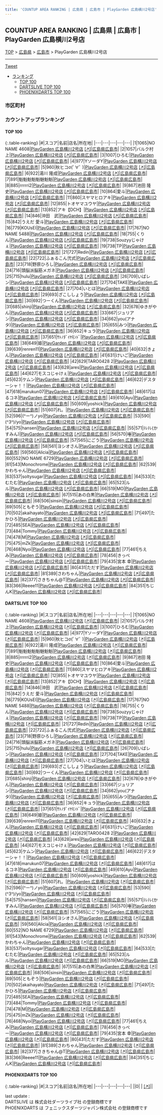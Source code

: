 ```yaml
---
title: 'COUNTUP AREA RANKING | 広島県 | 広島市 | PlayGarden 広島横川2号店'
---
```

## COUNTUP AREA RANKING | 広島県 | 広島市 | PlayGarden 広島横川2号店

[TOP](/darts/rank/) > [広島県](/darts/rank/広島県/) > [広島市](/darts/rank/広島県/広島市/) > PlayGarden 広島横川2号店

___

<a href="https://twitter.com/share?ref_src=twsrc%5Etfw" data-text="COUNTUP AREA RANKING | 広島県広島市PlayGarden 広島横川2号店" class="twitter-share-button" data-hashtags="DARTSLIVE,PHOENIXDARTS,darts,ダーツ" data-show-count="false">Tweet</a>

* [ランキング](#カウントアップランキング)
    * [TOP 100](#top-100)
    * [DARTSLIVE TOP 100](#dartslive-top-100)
    * [PHOENIXDARTS TOP 100](#phoenixdarts-top-100)

### 市区町村

<ul>

</ul>

### カウントアップランキング

#### TOP 100



{:.table-ranking}
|#|スコア|名前|店名|所在地|
|---|---|---|---|---|
|1|1065|<span class="rank-name-dl">NO NAME 4608</span>|<a href="/darts/rank/shops/e025292d7a5253d6f454cb89828a1cfe.html">PlayGarden 広島横川2号店</a> <a href="https://search.dartslive.com/jp/shop/e025292d7a5253d6f454cb89828a1cfe">[↗]</a>|<a href="/darts/rank/広島県/広島市">広島県広島市</a>|
|2|1057|<span class="rank-name-dl">バルク村上</span>|<a href="/darts/rank/shops/e025292d7a5253d6f454cb89828a1cfe.html">PlayGarden 広島横川2号店</a> <a href="https://search.dartslive.com/jp/shop/e025292d7a5253d6f454cb89828a1cfe">[↗]</a>|<a href="/darts/rank/広島県/広島市">広島県広島市</a>|
|3|1007|<span class="rank-name-dl">ひろむ</span>|<a href="/darts/rank/shops/e025292d7a5253d6f454cb89828a1cfe.html">PlayGarden 広島横川2号店</a> <a href="https://search.dartslive.com/jp/shop/e025292d7a5253d6f454cb89828a1cfe">[↗]</a>|<a href="/darts/rank/広島県/広島市">広島県広島市</a>|
|4|977|<span class="rank-name-dl">YソーダY</span>|<a href="/darts/rank/shops/e025292d7a5253d6f454cb89828a1cfe.html">PlayGarden 広島横川2号店</a> <a href="https://search.dartslive.com/jp/shop/e025292d7a5253d6f454cb89828a1cfe">[↗]</a>|<a href="/darts/rank/広島県/広島市">広島県広島市</a>|
|5|960|<span class="rank-name-dl">秋ヒコσ(ﾟ∀ﾟ )</span>|<a href="/darts/rank/shops/e025292d7a5253d6f454cb89828a1cfe.html">PlayGarden 広島横川2号店</a> <a href="https://search.dartslive.com/jp/shop/e025292d7a5253d6f454cb89828a1cfe">[↗]</a>|<a href="/darts/rank/広島県/広島市">広島県広島市</a>|
|6|922|<span class="rank-name-dl">湯川 隆成</span>|<a href="/darts/rank/shops/e025292d7a5253d6f454cb89828a1cfe.html">PlayGarden 広島横川2号店</a> <a href="https://search.dartslive.com/jp/shop/e025292d7a5253d6f454cb89828a1cfe">[↗]</a>|<a href="/darts/rank/広島県/広島市">広島県広島市</a>|
|7|891|<span class="rank-name-dl">魁魁魁魁魁魅魁魁</span>|<a href="/darts/rank/shops/e025292d7a5253d6f454cb89828a1cfe.html">PlayGarden 広島横川2号店</a> <a href="https://search.dartslive.com/jp/shop/e025292d7a5253d6f454cb89828a1cfe">[↗]</a>|<a href="/darts/rank/広島県/広島市">広島県広島市</a>|
|8|885|<span class="rank-name-dl">rrrrri2</span>|<a href="/darts/rank/shops/e025292d7a5253d6f454cb89828a1cfe.html">PlayGarden 広島横川2号店</a> <a href="https://search.dartslive.com/jp/shop/e025292d7a5253d6f454cb89828a1cfe">[↗]</a>|<a href="/darts/rank/広島県/広島市">広島県広島市</a>|
|9|867|<span class="rank-name-dl">池田 隆史</span>|<a href="/darts/rank/shops/e025292d7a5253d6f454cb89828a1cfe.html">PlayGarden 広島横川2号店</a> <a href="https://search.dartslive.com/jp/shop/e025292d7a5253d6f454cb89828a1cfe">[↗]</a>|<a href="/darts/rank/広島県/広島市">広島県広島市</a>|
|10|864|<span class="rank-name-dl">愛斗</span>|<a href="/darts/rank/shops/e025292d7a5253d6f454cb89828a1cfe.html">PlayGarden 広島横川2号店</a> <a href="https://search.dartslive.com/jp/shop/e025292d7a5253d6f454cb89828a1cfe">[↗]</a>|<a href="/darts/rank/広島県/広島市">広島県広島市</a>|
|11|860|<span class="rank-name-dl">スヤマヒロアキ</span>|<a href="/darts/rank/shops/e025292d7a5253d6f454cb89828a1cfe.html">PlayGarden 広島横川2号店</a> <a href="https://search.dartslive.com/jp/shop/e025292d7a5253d6f454cb89828a1cfe">[↗]</a>|<a href="/darts/rank/広島県/広島市">広島県広島市</a>|
|12|855|<span class="rank-name-dl">トオヤマユウヤ</span>|<a href="/darts/rank/shops/e025292d7a5253d6f454cb89828a1cfe.html">PlayGarden 広島横川2号店</a> <a href="https://search.dartslive.com/jp/shop/e025292d7a5253d6f454cb89828a1cfe">[↗]</a>|<a href="/darts/rank/広島県/広島市">広島県広島市</a>|
|13|852|<span class="rank-name-dl">アキ【DCH】</span>|<a href="/darts/rank/shops/e025292d7a5253d6f454cb89828a1cfe.html">PlayGarden 広島横川2号店</a> <a href="https://search.dartslive.com/jp/shop/e025292d7a5253d6f454cb89828a1cfe">[↗]</a>|<a href="/darts/rank/広島県/広島市">広島県広島市</a>|
|14|846|<span class="rank-name-dl">沖田　武</span>|<a href="/darts/rank/shops/e025292d7a5253d6f454cb89828a1cfe.html">PlayGarden 広島横川2号店</a> <a href="https://search.dartslive.com/jp/shop/e025292d7a5253d6f454cb89828a1cfe">[↗]</a>|<a href="/darts/rank/広島県/広島市">広島県広島市</a>|
|15|842|<span class="rank-name-dl">うえだ 愛斗</span>|<a href="/darts/rank/shops/e025292d7a5253d6f454cb89828a1cfe.html">PlayGarden 広島横川2号店</a> <a href="https://search.dartslive.com/jp/shop/e025292d7a5253d6f454cb89828a1cfe">[↗]</a>|<a href="/darts/rank/広島県/広島市">広島県広島市</a>|
|16|779|<span class="rank-name-dl">KOUsEI</span>|<a href="/darts/rank/shops/e025292d7a5253d6f454cb89828a1cfe.html">PlayGarden 広島横川2号店</a> <a href="https://search.dartslive.com/jp/shop/e025292d7a5253d6f454cb89828a1cfe">[↗]</a>|<a href="/darts/rank/広島県/広島市">広島県広島市</a>|
|17|767|<span class="rank-name-dl">NO NAME 5488</span>|<a href="/darts/rank/shops/e025292d7a5253d6f454cb89828a1cfe.html">PlayGarden 広島横川2号店</a> <a href="https://search.dartslive.com/jp/shop/e025292d7a5253d6f454cb89828a1cfe">[↗]</a>|<a href="/darts/rank/広島県/広島市">広島県広島市</a>|
|18|755|<span class="rank-name-dl">くりん</span>|<a href="/darts/rank/shops/e025292d7a5253d6f454cb89828a1cfe.html">PlayGarden 広島横川2号店</a> <a href="https://search.dartslive.com/jp/shop/e025292d7a5253d6f454cb89828a1cfe">[↗]</a>|<a href="/darts/rank/広島県/広島市">広島県広島市</a>|
|19|738|<span class="rank-name-dl">Souzyyじゃけぇ</span>|<a href="/darts/rank/shops/e025292d7a5253d6f454cb89828a1cfe.html">PlayGarden 広島横川2号店</a> <a href="https://search.dartslive.com/jp/shop/e025292d7a5253d6f454cb89828a1cfe">[↗]</a>|<a href="/darts/rank/広島県/広島市">広島県広島市</a>|
|19|738|<span class="rank-name-dl">TP</span>|<a href="/darts/rank/shops/e025292d7a5253d6f454cb89828a1cfe.html">PlayGarden 広島横川2号店</a> <a href="https://search.dartslive.com/jp/shop/e025292d7a5253d6f454cb89828a1cfe">[↗]</a>|<a href="/darts/rank/広島県/広島市">広島県広島市</a>|
|21|727|<span class="rank-name-dl">Redin</span>|<a href="/darts/rank/shops/e025292d7a5253d6f454cb89828a1cfe.html">PlayGarden 広島横川2号店</a> <a href="https://search.dartslive.com/jp/shop/e025292d7a5253d6f454cb89828a1cfe">[↗]</a>|<a href="/darts/rank/広島県/広島市">広島県広島市</a>|
|22|722|<span class="rank-name-dl">ふぁるこん弐式</span>|<a href="/darts/rank/shops/e025292d7a5253d6f454cb89828a1cfe.html">PlayGarden 広島横川2号店</a> <a href="https://search.dartslive.com/jp/shop/e025292d7a5253d6f454cb89828a1cfe">[↗]</a>|<a href="/darts/rank/広島県/広島市">広島県広島市</a>|
|23|718|<span class="rank-name-dl">野原ひろし</span>|<a href="/darts/rank/shops/e025292d7a5253d6f454cb89828a1cfe.html">PlayGarden 広島横川2号店</a> <a href="https://search.dartslive.com/jp/shop/e025292d7a5253d6f454cb89828a1cfe">[↗]</a>|<a href="/darts/rank/広島県/広島市">広島県広島市</a>|
|24|716|<span class="rank-name-dl">頭脳派脳筋メガネ</span>|<a href="/darts/rank/shops/e025292d7a5253d6f454cb89828a1cfe.html">PlayGarden 広島横川2号店</a> <a href="https://search.dartslive.com/jp/shop/e025292d7a5253d6f454cb89828a1cfe">[↗]</a>|<a href="/darts/rank/広島県/広島市">広島県広島市</a>|
|25|715|<span class="rank-name-dl">hulu</span>|<a href="/darts/rank/shops/e025292d7a5253d6f454cb89828a1cfe.html">PlayGarden 広島横川2号店</a> <a href="https://search.dartslive.com/jp/shop/e025292d7a5253d6f454cb89828a1cfe">[↗]</a>|<a href="/darts/rank/広島県/広島市">広島県広島市</a>|
|26|709|<span class="rank-name-dl">いばレン</span>|<a href="/darts/rank/shops/e025292d7a5253d6f454cb89828a1cfe.html">PlayGarden 広島横川2号店</a> <a href="https://search.dartslive.com/jp/shop/e025292d7a5253d6f454cb89828a1cfe">[↗]</a>|<a href="/darts/rank/広島県/広島市">広島県広島市</a>|
|27|704|<span class="rank-name-dl">TAKE</span>|<a href="/darts/rank/shops/e025292d7a5253d6f454cb89828a1cfe.html">PlayGarden 広島横川2号店</a> <a href="https://search.dartslive.com/jp/shop/e025292d7a5253d6f454cb89828a1cfe">[↗]</a>|<a href="/darts/rank/広島県/広島市">広島県広島市</a>|
|27|704|<span class="rank-name-dl">いとほ</span>|<a href="/darts/rank/shops/e025292d7a5253d6f454cb89828a1cfe.html">PlayGarden 広島横川2号店</a> <a href="https://search.dartslive.com/jp/shop/e025292d7a5253d6f454cb89828a1cfe">[↗]</a>|<a href="/darts/rank/広島県/広島市">広島県広島市</a>|
|29|693|<span class="rank-name-dl">ざこししょう</span>|<a href="/darts/rank/shops/e025292d7a5253d6f454cb89828a1cfe.html">PlayGarden 広島横川2号店</a> <a href="https://search.dartslive.com/jp/shop/e025292d7a5253d6f454cb89828a1cfe">[↗]</a>|<a href="/darts/rank/広島県/広島市">広島県広島市</a>|
|30|692|<span class="rank-name-dl">つーくん</span>|<a href="/darts/rank/shops/e025292d7a5253d6f454cb89828a1cfe.html">PlayGarden 広島横川2号店</a> <a href="https://search.dartslive.com/jp/shop/e025292d7a5253d6f454cb89828a1cfe">[↗]</a>|<a href="/darts/rank/広島県/広島市">広島県広島市</a>|
|31|685|<span class="rank-name-dl">shinji</span>|<a href="/darts/rank/shops/e025292d7a5253d6f454cb89828a1cfe.html">PlayGarden 広島横川2号店</a> <a href="https://search.dartslive.com/jp/shop/e025292d7a5253d6f454cb89828a1cfe">[↗]</a>|<a href="/darts/rank/広島県/広島市">広島県広島市</a>|
|32|678|<span class="rank-name-dl">ゆきがやん</span>|<a href="/darts/rank/shops/e025292d7a5253d6f454cb89828a1cfe.html">PlayGarden 広島横川2号店</a> <a href="https://search.dartslive.com/jp/shop/e025292d7a5253d6f454cb89828a1cfe">[↗]</a>|<a href="/darts/rank/広島県/広島市">広島県広島市</a>|
|33|667|<span class="rank-name-dl">ジュリアン</span>|<a href="/darts/rank/shops/e025292d7a5253d6f454cb89828a1cfe.html">PlayGarden 広島横川2号店</a> <a href="https://search.dartslive.com/jp/shop/e025292d7a5253d6f454cb89828a1cfe">[↗]</a>|<a href="/darts/rank/広島県/広島市">広島県広島市</a>|
|34|662|<span class="rank-name-dl">you(アナタ)</span>|<a href="/darts/rank/shops/e025292d7a5253d6f454cb89828a1cfe.html">PlayGarden 広島横川2号店</a> <a href="https://search.dartslive.com/jp/shop/e025292d7a5253d6f454cb89828a1cfe">[↗]</a>|<a href="/darts/rank/広島県/広島市">広島県広島市</a>|
|35|655|<span class="rank-name-dl">みつ</span>|<a href="/darts/rank/shops/e025292d7a5253d6f454cb89828a1cfe.html">PlayGarden 広島横川2号店</a> <a href="https://search.dartslive.com/jp/shop/e025292d7a5253d6f454cb89828a1cfe">[↗]</a>|<a href="/darts/rank/広島県/広島市">広島県広島市</a>|
|36|652|<span class="rank-name-dl">キュラ</span>|<a href="/darts/rank/shops/e025292d7a5253d6f454cb89828a1cfe.html">PlayGarden 広島横川2号店</a> <a href="https://search.dartslive.com/jp/shop/e025292d7a5253d6f454cb89828a1cfe">[↗]</a>|<a href="/darts/rank/広島県/広島市">広島県広島市</a>|
|37|651|<span class="rank-name-dl">ｻﾄﾉﾀﾞｲﾔﾓﾝﾄﾞ</span>|<a href="/darts/rank/shops/e025292d7a5253d6f454cb89828a1cfe.html">PlayGarden 広島横川2号店</a> <a href="https://search.dartslive.com/jp/shop/e025292d7a5253d6f454cb89828a1cfe">[↗]</a>|<a href="/darts/rank/広島県/広島市">広島県広島市</a>|
|38|649|<span class="rank-name-dl">姫</span>|<a href="/darts/rank/shops/e025292d7a5253d6f454cb89828a1cfe.html">PlayGarden 広島横川2号店</a> <a href="https://search.dartslive.com/jp/shop/e025292d7a5253d6f454cb89828a1cfe">[↗]</a>|<a href="/darts/rank/広島県/広島市">広島県広島市</a>|
|39|639|<span class="rank-name-dl">renren11</span>|<a href="/darts/rank/shops/e025292d7a5253d6f454cb89828a1cfe.html">PlayGarden 広島横川2号店</a> <a href="https://search.dartslive.com/jp/shop/e025292d7a5253d6f454cb89828a1cfe">[↗]</a>|<a href="/darts/rank/広島県/広島市">広島県広島市</a>|
|40|632|<span class="rank-name-dl">きょん</span>|<a href="/darts/rank/shops/e025292d7a5253d6f454cb89828a1cfe.html">PlayGarden 広島横川2号店</a> <a href="https://search.dartslive.com/jp/shop/e025292d7a5253d6f454cb89828a1cfe">[↗]</a>|<a href="/darts/rank/広島県/広島市">広島県広島市</a>|
|41|631|<span class="rank-name-dl">けいご</span>|<a href="/darts/rank/shops/e025292d7a5253d6f454cb89828a1cfe.html">PlayGarden 広島横川2号店</a> <a href="https://search.dartslive.com/jp/shop/e025292d7a5253d6f454cb89828a1cfe">[↗]</a>|<a href="/darts/rank/広島県/広島市">広島県広島市</a>|
|42|629|<span class="rank-name-dl">TARO0428 2</span>|<a href="/darts/rank/shops/e025292d7a5253d6f454cb89828a1cfe.html">PlayGarden 広島横川2号店</a> <a href="https://search.dartslive.com/jp/shop/e025292d7a5253d6f454cb89828a1cfe">[↗]</a>|<a href="/darts/rank/広島県/広島市">広島県広島市</a>|
|43|628|<span class="rank-name-dl">ares</span>|<a href="/darts/rank/shops/e025292d7a5253d6f454cb89828a1cfe.html">PlayGarden 広島横川2号店</a> <a href="https://search.dartslive.com/jp/shop/e025292d7a5253d6f454cb89828a1cfe">[↗]</a>|<a href="/darts/rank/広島県/広島市">広島県広島市</a>|
|44|627|<span class="rank-name-dl">モスコじゃけぇ</span>|<a href="/darts/rank/shops/e025292d7a5253d6f454cb89828a1cfe.html">PlayGarden 広島横川2号店</a> <a href="https://search.dartslive.com/jp/shop/e025292d7a5253d6f454cb89828a1cfe">[↗]</a>|<a href="/darts/rank/広島県/広島市">広島県広島市</a>|
|45|623|<span class="rank-name-dl">ケムン</span>|<a href="/darts/rank/shops/e025292d7a5253d6f454cb89828a1cfe.html">PlayGarden 広島横川2号店</a> <a href="https://search.dartslive.com/jp/shop/e025292d7a5253d6f454cb89828a1cfe">[↗]</a>|<a href="/darts/rank/広島県/広島市">広島県広島市</a>|
|46|622|<span class="rank-name-dl">デスターシャ！！</span>|<a href="/darts/rank/shops/e025292d7a5253d6f454cb89828a1cfe.html">PlayGarden 広島横川2号店</a> <a href="https://search.dartslive.com/jp/shop/e025292d7a5253d6f454cb89828a1cfe">[↗]</a>|<a href="/darts/rank/広島県/広島市">広島県広島市</a>|
|47|618|<span class="rank-name-dl">marukun07</span>|<a href="/darts/rank/shops/e025292d7a5253d6f454cb89828a1cfe.html">PlayGarden 広島横川2号店</a> <a href="https://search.dartslive.com/jp/shop/e025292d7a5253d6f454cb89828a1cfe">[↗]</a>|<a href="/darts/rank/広島県/広島市">広島県広島市</a>|
|48|617|<span class="rank-name-dl">はるコネ</span>|<a href="/darts/rank/shops/e025292d7a5253d6f454cb89828a1cfe.html">PlayGarden 広島横川2号店</a> <a href="https://search.dartslive.com/jp/shop/e025292d7a5253d6f454cb89828a1cfe">[↗]</a>|<a href="/darts/rank/広島県/広島市">広島県広島市</a>|
|49|610|<span class="rank-name-dl">Ayu</span>|<a href="/darts/rank/shops/e025292d7a5253d6f454cb89828a1cfe.html">PlayGarden 広島横川2号店</a> <a href="https://search.dartslive.com/jp/shop/e025292d7a5253d6f454cb89828a1cfe">[↗]</a>|<a href="/darts/rank/広島県/広島市">広島県広島市</a>|
|50|609|<span class="rank-name-dl">yoshick</span>|<a href="/darts/rank/shops/e025292d7a5253d6f454cb89828a1cfe.html">PlayGarden 広島横川2号店</a> <a href="https://search.dartslive.com/jp/shop/e025292d7a5253d6f454cb89828a1cfe">[↗]</a>|<a href="/darts/rank/広島県/広島市">広島県広島市</a>|
|51|607|<span class="rank-name-dl">れ。</span>|<a href="/darts/rank/shops/e025292d7a5253d6f454cb89828a1cfe.html">PlayGarden 広島横川2号店</a> <a href="https://search.dartslive.com/jp/shop/e025292d7a5253d6f454cb89828a1cfe">[↗]</a>|<a href="/darts/rank/広島県/広島市">広島県広島市</a>|
|52|596|<span class="rank-name-dl">(^ー^)ノyo</span>|<a href="/darts/rank/shops/e025292d7a5253d6f454cb89828a1cfe.html">PlayGarden 広島横川2号店</a> <a href="https://search.dartslive.com/jp/shop/e025292d7a5253d6f454cb89828a1cfe">[↗]</a>|<a href="/darts/rank/広島県/広島市">広島県広島市</a>|
|53|590|<span class="rank-name-dl">(^3^)/yo</span>|<a href="/darts/rank/shops/e025292d7a5253d6f454cb89828a1cfe.html">PlayGarden 広島横川2号店</a> <a href="https://search.dartslive.com/jp/shop/e025292d7a5253d6f454cb89828a1cfe">[↗]</a>|<a href="/darts/rank/広島県/広島市">広島県広島市</a>|
|54|575|<span class="rank-name-dl">hansen</span>|<a href="/darts/rank/shops/e025292d7a5253d6f454cb89828a1cfe.html">PlayGarden 広島横川2号店</a> <a href="https://search.dartslive.com/jp/shop/e025292d7a5253d6f454cb89828a1cfe">[↗]</a>|<a href="/darts/rank/広島県/広島市">広島県広島市</a>|
|55|571|<span class="rank-name-dl">ﾃﾚﾃﾚ(かすみん)</span>|<a href="/darts/rank/shops/e025292d7a5253d6f454cb89828a1cfe.html">PlayGarden 広島横川2号店</a> <a href="https://search.dartslive.com/jp/shop/e025292d7a5253d6f454cb89828a1cfe">[↗]</a>|<a href="/darts/rank/広島県/広島市">広島県広島市</a>|
|56|570|<span class="rank-name-dl">唾</span>|<a href="/darts/rank/shops/e025292d7a5253d6f454cb89828a1cfe.html">PlayGarden 広島横川2号店</a> <a href="https://search.dartslive.com/jp/shop/e025292d7a5253d6f454cb89828a1cfe">[↗]</a>|<a href="/darts/rank/広島県/広島市">広島県広島市</a>|
|57|565|<span class="rank-name-dl">にごう</span>|<a href="/darts/rank/shops/e025292d7a5253d6f454cb89828a1cfe.html">PlayGarden 広島横川2号店</a> <a href="https://search.dartslive.com/jp/shop/e025292d7a5253d6f454cb89828a1cfe">[↗]</a>|<a href="/darts/rank/広島県/広島市">広島県広島市</a>|
|58|561|<span class="rank-name-dl">ヨシオさん</span>|<a href="/darts/rank/shops/e025292d7a5253d6f454cb89828a1cfe.html">PlayGarden 広島横川2号店</a> <a href="https://search.dartslive.com/jp/shop/e025292d7a5253d6f454cb89828a1cfe">[↗]</a>|<a href="/darts/rank/広島県/広島市">広島県広島市</a>|
|59|560|<span class="rank-name-dl">Alicia</span>|<a href="/darts/rank/shops/e025292d7a5253d6f454cb89828a1cfe.html">PlayGarden 広島横川2号店</a> <a href="https://search.dartslive.com/jp/shop/e025292d7a5253d6f454cb89828a1cfe">[↗]</a>|<a href="/darts/rank/広島県/広島市">広島県広島市</a>|
|60|552|<span class="rank-name-dl">NO NAME 6729</span>|<a href="/darts/rank/shops/e025292d7a5253d6f454cb89828a1cfe.html">PlayGarden 広島横川2号店</a> <a href="https://search.dartslive.com/jp/shop/e025292d7a5253d6f454cb89828a1cfe">[↗]</a>|<a href="/darts/rank/広島県/広島市">広島県広島市</a>|
|61|543|<span class="rank-name-dl">Monochrome</span>|<a href="/darts/rank/shops/e025292d7a5253d6f454cb89828a1cfe.html">PlayGarden 広島横川2号店</a> <a href="https://search.dartslive.com/jp/shop/e025292d7a5253d6f454cb89828a1cfe">[↗]</a>|<a href="/darts/rank/広島県/広島市">広島県広島市</a>|
|62|539|<span class="rank-name-dl">かわちゃん</span>|<a href="/darts/rank/shops/e025292d7a5253d6f454cb89828a1cfe.html">PlayGarden 広島横川2号店</a> <a href="https://search.dartslive.com/jp/shop/e025292d7a5253d6f454cb89828a1cfe">[↗]</a>|<a href="/darts/rank/広島県/広島市">広島県広島市</a>|
|63|537|<span class="rank-name-dl">soltysugar</span>|<a href="/darts/rank/shops/e025292d7a5253d6f454cb89828a1cfe.html">PlayGarden 広島横川2号店</a> <a href="https://search.dartslive.com/jp/shop/e025292d7a5253d6f454cb89828a1cfe">[↗]</a>|<a href="/darts/rank/広島県/広島市">広島県広島市</a>|
|64|533|<span class="rank-name-dl">たむたむ</span>|<a href="/darts/rank/shops/e025292d7a5253d6f454cb89828a1cfe.html">PlayGarden 広島横川2号店</a> <a href="https://search.dartslive.com/jp/shop/e025292d7a5253d6f454cb89828a1cfe">[↗]</a>|<a href="/darts/rank/広島県/広島市">広島県広島市</a>|
|65|523|<span class="rank-name-dl">ルル</span>|<a href="/darts/rank/shops/e025292d7a5253d6f454cb89828a1cfe.html">PlayGarden 広島横川2号店</a> <a href="https://search.dartslive.com/jp/shop/e025292d7a5253d6f454cb89828a1cfe">[↗]</a>|<a href="/darts/rank/広島県/広島市">広島県広島市</a>|
|66|519|<span class="rank-name-dl">MO</span>|<a href="/darts/rank/shops/e025292d7a5253d6f454cb89828a1cfe.html">PlayGarden 広島横川2号店</a> <a href="https://search.dartslive.com/jp/shop/e025292d7a5253d6f454cb89828a1cfe">[↗]</a>|<a href="/darts/rank/広島県/広島市">広島県広島市</a>|
|67|515|<span class="rank-name-dl">あの白黒</span>|<a href="/darts/rank/shops/e025292d7a5253d6f454cb89828a1cfe.html">PlayGarden 広島横川2号店</a> <a href="https://search.dartslive.com/jp/shop/e025292d7a5253d6f454cb89828a1cfe">[↗]</a>|<a href="/darts/rank/広島県/広島市">広島県広島市</a>|
|68|506|<span class="rank-name-dl">sinsin</span>|<a href="/darts/rank/shops/e025292d7a5253d6f454cb89828a1cfe.html">PlayGarden 広島横川2号店</a> <a href="https://search.dartslive.com/jp/shop/e025292d7a5253d6f454cb89828a1cfe">[↗]</a>|<a href="/darts/rank/広島県/広島市">広島県広島市</a>|
|69|505|<span class="rank-name-dl">ともぞう</span>|<a href="/darts/rank/shops/e025292d7a5253d6f454cb89828a1cfe.html">PlayGarden 広島横川2号店</a> <a href="https://search.dartslive.com/jp/shop/e025292d7a5253d6f454cb89828a1cfe">[↗]</a>|<a href="/darts/rank/広島県/広島市">広島県広島市</a>|
|70|502|<span class="rank-name-dl">akaihayato</span>|<a href="/darts/rank/shops/e025292d7a5253d6f454cb89828a1cfe.html">PlayGarden 広島横川2号店</a> <a href="https://search.dartslive.com/jp/shop/e025292d7a5253d6f454cb89828a1cfe">[↗]</a>|<a href="/darts/rank/広島県/広島市">広島県広島市</a>|
|71|497|<span class="rank-name-dl">たかひろ</span>|<a href="/darts/rank/shops/e025292d7a5253d6f454cb89828a1cfe.html">PlayGarden 広島横川2号店</a> <a href="https://search.dartslive.com/jp/shop/e025292d7a5253d6f454cb89828a1cfe">[↗]</a>|<a href="/darts/rank/広島県/広島市">広島県広島市</a>|
|72|485|<span class="rank-name-dl">SEA</span>|<a href="/darts/rank/shops/e025292d7a5253d6f454cb89828a1cfe.html">PlayGarden 広島横川2号店</a> <a href="https://search.dartslive.com/jp/shop/e025292d7a5253d6f454cb89828a1cfe">[↗]</a>|<a href="/darts/rank/広島県/広島市">広島県広島市</a>|
|73|484|<span class="rank-name-dl">Tommy</span>|<a href="/darts/rank/shops/e025292d7a5253d6f454cb89828a1cfe.html">PlayGarden 広島横川2号店</a> <a href="https://search.dartslive.com/jp/shop/e025292d7a5253d6f454cb89828a1cfe">[↗]</a>|<a href="/darts/rank/広島県/広島市">広島県広島市</a>|
|74|478|<span class="rank-name-dl">M</span>|<a href="/darts/rank/shops/e025292d7a5253d6f454cb89828a1cfe.html">PlayGarden 広島横川2号店</a> <a href="https://search.dartslive.com/jp/shop/e025292d7a5253d6f454cb89828a1cfe">[↗]</a>|<a href="/darts/rank/広島県/広島市">広島県広島市</a>|
|75|475|<span class="rank-name-dl">mZk</span>|<a href="/darts/rank/shops/e025292d7a5253d6f454cb89828a1cfe.html">PlayGarden 広島横川2号店</a> <a href="https://search.dartslive.com/jp/shop/e025292d7a5253d6f454cb89828a1cfe">[↗]</a>|<a href="/darts/rank/広島県/広島市">広島県広島市</a>|
|76|468|<span class="rank-name-dl">Nyoi</span>|<a href="/darts/rank/shops/e025292d7a5253d6f454cb89828a1cfe.html">PlayGarden 広島横川2号店</a> <a href="https://search.dartslive.com/jp/shop/e025292d7a5253d6f454cb89828a1cfe">[↗]</a>|<a href="/darts/rank/広島県/広島市">広島県広島市</a>|
|77|461|<span class="rank-name-dl">ちえみ</span>|<a href="/darts/rank/shops/e025292d7a5253d6f454cb89828a1cfe.html">PlayGarden 広島横川2号店</a> <a href="https://search.dartslive.com/jp/shop/e025292d7a5253d6f454cb89828a1cfe">[↗]</a>|<a href="/darts/rank/広島県/広島市">広島県広島市</a>|
|78|456|<span class="rank-name-dl">きっぺー</span>|<a href="/darts/rank/shops/e025292d7a5253d6f454cb89828a1cfe.html">PlayGarden 広島横川2号店</a> <a href="https://search.dartslive.com/jp/shop/e025292d7a5253d6f454cb89828a1cfe">[↗]</a>|<a href="/darts/rank/広島県/広島市">広島県広島市</a>|
|79|435|<span class="rank-name-dl">宮本 幸</span>|<a href="/darts/rank/shops/e025292d7a5253d6f454cb89828a1cfe.html">PlayGarden 広島横川2号店</a> <a href="https://search.dartslive.com/jp/shop/e025292d7a5253d6f454cb89828a1cfe">[↗]</a>|<a href="/darts/rank/広島県/広島市">広島県広島市</a>|
|80|431|<span class="rank-name-dl">ただす</span>|<a href="/darts/rank/shops/e025292d7a5253d6f454cb89828a1cfe.html">PlayGarden 広島横川2号店</a> <a href="https://search.dartslive.com/jp/shop/e025292d7a5253d6f454cb89828a1cfe">[↗]</a>|<a href="/darts/rank/広島県/広島市">広島県広島市</a>|
|81|389|<span class="rank-name-dl">さわちゃん</span>|<a href="/darts/rank/shops/e025292d7a5253d6f454cb89828a1cfe.html">PlayGarden 広島横川2号店</a> <a href="https://search.dartslive.com/jp/shop/e025292d7a5253d6f454cb89828a1cfe">[↗]</a>|<a href="/darts/rank/広島県/広島市">広島県広島市</a>|
|82|377|<span class="rank-name-dl">さきちゃん@T</span>|<a href="/darts/rank/shops/e025292d7a5253d6f454cb89828a1cfe.html">PlayGarden 広島横川2号店</a> <a href="https://search.dartslive.com/jp/shop/e025292d7a5253d6f454cb89828a1cfe">[↗]</a>|<a href="/darts/rank/広島県/広島市">広島県広島市</a>|
|83|366|<span class="rank-name-dl">Reeee11</span>|<a href="/darts/rank/shops/e025292d7a5253d6f454cb89828a1cfe.html">PlayGarden 広島横川2号店</a> <a href="https://search.dartslive.com/jp/shop/e025292d7a5253d6f454cb89828a1cfe">[↗]</a>|<a href="/darts/rank/広島県/広島市">広島県広島市</a>|
|84|351|<span class="rank-name-dl">ちじんK</span>|<a href="/darts/rank/shops/e025292d7a5253d6f454cb89828a1cfe.html">PlayGarden 広島横川2号店</a> <a href="https://search.dartslive.com/jp/shop/e025292d7a5253d6f454cb89828a1cfe">[↗]</a>|<a href="/darts/rank/広島県/広島市">広島県広島市</a>|


#### DARTSLIVE TOP 100



{:.table-ranking}
|#|スコア|名前|店名|所在地|
|---|---|---|---|---|
|1|1065|<span class="rank-name-dl">NO NAME 4608</span>|<a href="/darts/rank/shops/e025292d7a5253d6f454cb89828a1cfe.html">PlayGarden 広島横川2号店</a> <a href="https://search.dartslive.com/jp/shop/e025292d7a5253d6f454cb89828a1cfe">[↗]</a>|<a href="/darts/rank/広島県/広島市">広島県広島市</a>|
|2|1057|<span class="rank-name-dl">バルク村上</span>|<a href="/darts/rank/shops/e025292d7a5253d6f454cb89828a1cfe.html">PlayGarden 広島横川2号店</a> <a href="https://search.dartslive.com/jp/shop/e025292d7a5253d6f454cb89828a1cfe">[↗]</a>|<a href="/darts/rank/広島県/広島市">広島県広島市</a>|
|3|1007|<span class="rank-name-dl">ひろむ</span>|<a href="/darts/rank/shops/e025292d7a5253d6f454cb89828a1cfe.html">PlayGarden 広島横川2号店</a> <a href="https://search.dartslive.com/jp/shop/e025292d7a5253d6f454cb89828a1cfe">[↗]</a>|<a href="/darts/rank/広島県/広島市">広島県広島市</a>|
|4|977|<span class="rank-name-dl">YソーダY</span>|<a href="/darts/rank/shops/e025292d7a5253d6f454cb89828a1cfe.html">PlayGarden 広島横川2号店</a> <a href="https://search.dartslive.com/jp/shop/e025292d7a5253d6f454cb89828a1cfe">[↗]</a>|<a href="/darts/rank/広島県/広島市">広島県広島市</a>|
|5|960|<span class="rank-name-dl">秋ヒコσ(ﾟ∀ﾟ )</span>|<a href="/darts/rank/shops/e025292d7a5253d6f454cb89828a1cfe.html">PlayGarden 広島横川2号店</a> <a href="https://search.dartslive.com/jp/shop/e025292d7a5253d6f454cb89828a1cfe">[↗]</a>|<a href="/darts/rank/広島県/広島市">広島県広島市</a>|
|6|922|<span class="rank-name-dl">湯川 隆成</span>|<a href="/darts/rank/shops/e025292d7a5253d6f454cb89828a1cfe.html">PlayGarden 広島横川2号店</a> <a href="https://search.dartslive.com/jp/shop/e025292d7a5253d6f454cb89828a1cfe">[↗]</a>|<a href="/darts/rank/広島県/広島市">広島県広島市</a>|
|7|891|<span class="rank-name-dl">魁魁魁魁魁魅魁魁</span>|<a href="/darts/rank/shops/e025292d7a5253d6f454cb89828a1cfe.html">PlayGarden 広島横川2号店</a> <a href="https://search.dartslive.com/jp/shop/e025292d7a5253d6f454cb89828a1cfe">[↗]</a>|<a href="/darts/rank/広島県/広島市">広島県広島市</a>|
|8|885|<span class="rank-name-dl">rrrrri2</span>|<a href="/darts/rank/shops/e025292d7a5253d6f454cb89828a1cfe.html">PlayGarden 広島横川2号店</a> <a href="https://search.dartslive.com/jp/shop/e025292d7a5253d6f454cb89828a1cfe">[↗]</a>|<a href="/darts/rank/広島県/広島市">広島県広島市</a>|
|9|867|<span class="rank-name-dl">池田 隆史</span>|<a href="/darts/rank/shops/e025292d7a5253d6f454cb89828a1cfe.html">PlayGarden 広島横川2号店</a> <a href="https://search.dartslive.com/jp/shop/e025292d7a5253d6f454cb89828a1cfe">[↗]</a>|<a href="/darts/rank/広島県/広島市">広島県広島市</a>|
|10|864|<span class="rank-name-dl">愛斗</span>|<a href="/darts/rank/shops/e025292d7a5253d6f454cb89828a1cfe.html">PlayGarden 広島横川2号店</a> <a href="https://search.dartslive.com/jp/shop/e025292d7a5253d6f454cb89828a1cfe">[↗]</a>|<a href="/darts/rank/広島県/広島市">広島県広島市</a>|
|11|860|<span class="rank-name-dl">スヤマヒロアキ</span>|<a href="/darts/rank/shops/e025292d7a5253d6f454cb89828a1cfe.html">PlayGarden 広島横川2号店</a> <a href="https://search.dartslive.com/jp/shop/e025292d7a5253d6f454cb89828a1cfe">[↗]</a>|<a href="/darts/rank/広島県/広島市">広島県広島市</a>|
|12|855|<span class="rank-name-dl">トオヤマユウヤ</span>|<a href="/darts/rank/shops/e025292d7a5253d6f454cb89828a1cfe.html">PlayGarden 広島横川2号店</a> <a href="https://search.dartslive.com/jp/shop/e025292d7a5253d6f454cb89828a1cfe">[↗]</a>|<a href="/darts/rank/広島県/広島市">広島県広島市</a>|
|13|852|<span class="rank-name-dl">アキ【DCH】</span>|<a href="/darts/rank/shops/e025292d7a5253d6f454cb89828a1cfe.html">PlayGarden 広島横川2号店</a> <a href="https://search.dartslive.com/jp/shop/e025292d7a5253d6f454cb89828a1cfe">[↗]</a>|<a href="/darts/rank/広島県/広島市">広島県広島市</a>|
|14|846|<span class="rank-name-dl">沖田　武</span>|<a href="/darts/rank/shops/e025292d7a5253d6f454cb89828a1cfe.html">PlayGarden 広島横川2号店</a> <a href="https://search.dartslive.com/jp/shop/e025292d7a5253d6f454cb89828a1cfe">[↗]</a>|<a href="/darts/rank/広島県/広島市">広島県広島市</a>|
|15|842|<span class="rank-name-dl">うえだ 愛斗</span>|<a href="/darts/rank/shops/e025292d7a5253d6f454cb89828a1cfe.html">PlayGarden 広島横川2号店</a> <a href="https://search.dartslive.com/jp/shop/e025292d7a5253d6f454cb89828a1cfe">[↗]</a>|<a href="/darts/rank/広島県/広島市">広島県広島市</a>|
|16|779|<span class="rank-name-dl">KOUsEI</span>|<a href="/darts/rank/shops/e025292d7a5253d6f454cb89828a1cfe.html">PlayGarden 広島横川2号店</a> <a href="https://search.dartslive.com/jp/shop/e025292d7a5253d6f454cb89828a1cfe">[↗]</a>|<a href="/darts/rank/広島県/広島市">広島県広島市</a>|
|17|767|<span class="rank-name-dl">NO NAME 5488</span>|<a href="/darts/rank/shops/e025292d7a5253d6f454cb89828a1cfe.html">PlayGarden 広島横川2号店</a> <a href="https://search.dartslive.com/jp/shop/e025292d7a5253d6f454cb89828a1cfe">[↗]</a>|<a href="/darts/rank/広島県/広島市">広島県広島市</a>|
|18|755|<span class="rank-name-dl">くりん</span>|<a href="/darts/rank/shops/e025292d7a5253d6f454cb89828a1cfe.html">PlayGarden 広島横川2号店</a> <a href="https://search.dartslive.com/jp/shop/e025292d7a5253d6f454cb89828a1cfe">[↗]</a>|<a href="/darts/rank/広島県/広島市">広島県広島市</a>|
|19|738|<span class="rank-name-dl">Souzyyじゃけぇ</span>|<a href="/darts/rank/shops/e025292d7a5253d6f454cb89828a1cfe.html">PlayGarden 広島横川2号店</a> <a href="https://search.dartslive.com/jp/shop/e025292d7a5253d6f454cb89828a1cfe">[↗]</a>|<a href="/darts/rank/広島県/広島市">広島県広島市</a>|
|19|738|<span class="rank-name-dl">TP</span>|<a href="/darts/rank/shops/e025292d7a5253d6f454cb89828a1cfe.html">PlayGarden 広島横川2号店</a> <a href="https://search.dartslive.com/jp/shop/e025292d7a5253d6f454cb89828a1cfe">[↗]</a>|<a href="/darts/rank/広島県/広島市">広島県広島市</a>|
|21|727|<span class="rank-name-dl">Redin</span>|<a href="/darts/rank/shops/e025292d7a5253d6f454cb89828a1cfe.html">PlayGarden 広島横川2号店</a> <a href="https://search.dartslive.com/jp/shop/e025292d7a5253d6f454cb89828a1cfe">[↗]</a>|<a href="/darts/rank/広島県/広島市">広島県広島市</a>|
|22|722|<span class="rank-name-dl">ふぁるこん弐式</span>|<a href="/darts/rank/shops/e025292d7a5253d6f454cb89828a1cfe.html">PlayGarden 広島横川2号店</a> <a href="https://search.dartslive.com/jp/shop/e025292d7a5253d6f454cb89828a1cfe">[↗]</a>|<a href="/darts/rank/広島県/広島市">広島県広島市</a>|
|23|718|<span class="rank-name-dl">野原ひろし</span>|<a href="/darts/rank/shops/e025292d7a5253d6f454cb89828a1cfe.html">PlayGarden 広島横川2号店</a> <a href="https://search.dartslive.com/jp/shop/e025292d7a5253d6f454cb89828a1cfe">[↗]</a>|<a href="/darts/rank/広島県/広島市">広島県広島市</a>|
|24|716|<span class="rank-name-dl">頭脳派脳筋メガネ</span>|<a href="/darts/rank/shops/e025292d7a5253d6f454cb89828a1cfe.html">PlayGarden 広島横川2号店</a> <a href="https://search.dartslive.com/jp/shop/e025292d7a5253d6f454cb89828a1cfe">[↗]</a>|<a href="/darts/rank/広島県/広島市">広島県広島市</a>|
|25|715|<span class="rank-name-dl">hulu</span>|<a href="/darts/rank/shops/e025292d7a5253d6f454cb89828a1cfe.html">PlayGarden 広島横川2号店</a> <a href="https://search.dartslive.com/jp/shop/e025292d7a5253d6f454cb89828a1cfe">[↗]</a>|<a href="/darts/rank/広島県/広島市">広島県広島市</a>|
|26|709|<span class="rank-name-dl">いばレン</span>|<a href="/darts/rank/shops/e025292d7a5253d6f454cb89828a1cfe.html">PlayGarden 広島横川2号店</a> <a href="https://search.dartslive.com/jp/shop/e025292d7a5253d6f454cb89828a1cfe">[↗]</a>|<a href="/darts/rank/広島県/広島市">広島県広島市</a>|
|27|704|<span class="rank-name-dl">TAKE</span>|<a href="/darts/rank/shops/e025292d7a5253d6f454cb89828a1cfe.html">PlayGarden 広島横川2号店</a> <a href="https://search.dartslive.com/jp/shop/e025292d7a5253d6f454cb89828a1cfe">[↗]</a>|<a href="/darts/rank/広島県/広島市">広島県広島市</a>|
|27|704|<span class="rank-name-dl">いとほ</span>|<a href="/darts/rank/shops/e025292d7a5253d6f454cb89828a1cfe.html">PlayGarden 広島横川2号店</a> <a href="https://search.dartslive.com/jp/shop/e025292d7a5253d6f454cb89828a1cfe">[↗]</a>|<a href="/darts/rank/広島県/広島市">広島県広島市</a>|
|29|693|<span class="rank-name-dl">ざこししょう</span>|<a href="/darts/rank/shops/e025292d7a5253d6f454cb89828a1cfe.html">PlayGarden 広島横川2号店</a> <a href="https://search.dartslive.com/jp/shop/e025292d7a5253d6f454cb89828a1cfe">[↗]</a>|<a href="/darts/rank/広島県/広島市">広島県広島市</a>|
|30|692|<span class="rank-name-dl">つーくん</span>|<a href="/darts/rank/shops/e025292d7a5253d6f454cb89828a1cfe.html">PlayGarden 広島横川2号店</a> <a href="https://search.dartslive.com/jp/shop/e025292d7a5253d6f454cb89828a1cfe">[↗]</a>|<a href="/darts/rank/広島県/広島市">広島県広島市</a>|
|31|685|<span class="rank-name-dl">shinji</span>|<a href="/darts/rank/shops/e025292d7a5253d6f454cb89828a1cfe.html">PlayGarden 広島横川2号店</a> <a href="https://search.dartslive.com/jp/shop/e025292d7a5253d6f454cb89828a1cfe">[↗]</a>|<a href="/darts/rank/広島県/広島市">広島県広島市</a>|
|32|678|<span class="rank-name-dl">ゆきがやん</span>|<a href="/darts/rank/shops/e025292d7a5253d6f454cb89828a1cfe.html">PlayGarden 広島横川2号店</a> <a href="https://search.dartslive.com/jp/shop/e025292d7a5253d6f454cb89828a1cfe">[↗]</a>|<a href="/darts/rank/広島県/広島市">広島県広島市</a>|
|33|667|<span class="rank-name-dl">ジュリアン</span>|<a href="/darts/rank/shops/e025292d7a5253d6f454cb89828a1cfe.html">PlayGarden 広島横川2号店</a> <a href="https://search.dartslive.com/jp/shop/e025292d7a5253d6f454cb89828a1cfe">[↗]</a>|<a href="/darts/rank/広島県/広島市">広島県広島市</a>|
|34|662|<span class="rank-name-dl">you(アナタ)</span>|<a href="/darts/rank/shops/e025292d7a5253d6f454cb89828a1cfe.html">PlayGarden 広島横川2号店</a> <a href="https://search.dartslive.com/jp/shop/e025292d7a5253d6f454cb89828a1cfe">[↗]</a>|<a href="/darts/rank/広島県/広島市">広島県広島市</a>|
|35|655|<span class="rank-name-dl">みつ</span>|<a href="/darts/rank/shops/e025292d7a5253d6f454cb89828a1cfe.html">PlayGarden 広島横川2号店</a> <a href="https://search.dartslive.com/jp/shop/e025292d7a5253d6f454cb89828a1cfe">[↗]</a>|<a href="/darts/rank/広島県/広島市">広島県広島市</a>|
|36|652|<span class="rank-name-dl">キュラ</span>|<a href="/darts/rank/shops/e025292d7a5253d6f454cb89828a1cfe.html">PlayGarden 広島横川2号店</a> <a href="https://search.dartslive.com/jp/shop/e025292d7a5253d6f454cb89828a1cfe">[↗]</a>|<a href="/darts/rank/広島県/広島市">広島県広島市</a>|
|37|651|<span class="rank-name-dl">ｻﾄﾉﾀﾞｲﾔﾓﾝﾄﾞ</span>|<a href="/darts/rank/shops/e025292d7a5253d6f454cb89828a1cfe.html">PlayGarden 広島横川2号店</a> <a href="https://search.dartslive.com/jp/shop/e025292d7a5253d6f454cb89828a1cfe">[↗]</a>|<a href="/darts/rank/広島県/広島市">広島県広島市</a>|
|38|649|<span class="rank-name-dl">姫</span>|<a href="/darts/rank/shops/e025292d7a5253d6f454cb89828a1cfe.html">PlayGarden 広島横川2号店</a> <a href="https://search.dartslive.com/jp/shop/e025292d7a5253d6f454cb89828a1cfe">[↗]</a>|<a href="/darts/rank/広島県/広島市">広島県広島市</a>|
|39|639|<span class="rank-name-dl">renren11</span>|<a href="/darts/rank/shops/e025292d7a5253d6f454cb89828a1cfe.html">PlayGarden 広島横川2号店</a> <a href="https://search.dartslive.com/jp/shop/e025292d7a5253d6f454cb89828a1cfe">[↗]</a>|<a href="/darts/rank/広島県/広島市">広島県広島市</a>|
|40|632|<span class="rank-name-dl">きょん</span>|<a href="/darts/rank/shops/e025292d7a5253d6f454cb89828a1cfe.html">PlayGarden 広島横川2号店</a> <a href="https://search.dartslive.com/jp/shop/e025292d7a5253d6f454cb89828a1cfe">[↗]</a>|<a href="/darts/rank/広島県/広島市">広島県広島市</a>|
|41|631|<span class="rank-name-dl">けいご</span>|<a href="/darts/rank/shops/e025292d7a5253d6f454cb89828a1cfe.html">PlayGarden 広島横川2号店</a> <a href="https://search.dartslive.com/jp/shop/e025292d7a5253d6f454cb89828a1cfe">[↗]</a>|<a href="/darts/rank/広島県/広島市">広島県広島市</a>|
|42|629|<span class="rank-name-dl">TARO0428 2</span>|<a href="/darts/rank/shops/e025292d7a5253d6f454cb89828a1cfe.html">PlayGarden 広島横川2号店</a> <a href="https://search.dartslive.com/jp/shop/e025292d7a5253d6f454cb89828a1cfe">[↗]</a>|<a href="/darts/rank/広島県/広島市">広島県広島市</a>|
|43|628|<span class="rank-name-dl">ares</span>|<a href="/darts/rank/shops/e025292d7a5253d6f454cb89828a1cfe.html">PlayGarden 広島横川2号店</a> <a href="https://search.dartslive.com/jp/shop/e025292d7a5253d6f454cb89828a1cfe">[↗]</a>|<a href="/darts/rank/広島県/広島市">広島県広島市</a>|
|44|627|<span class="rank-name-dl">モスコじゃけぇ</span>|<a href="/darts/rank/shops/e025292d7a5253d6f454cb89828a1cfe.html">PlayGarden 広島横川2号店</a> <a href="https://search.dartslive.com/jp/shop/e025292d7a5253d6f454cb89828a1cfe">[↗]</a>|<a href="/darts/rank/広島県/広島市">広島県広島市</a>|
|45|623|<span class="rank-name-dl">ケムン</span>|<a href="/darts/rank/shops/e025292d7a5253d6f454cb89828a1cfe.html">PlayGarden 広島横川2号店</a> <a href="https://search.dartslive.com/jp/shop/e025292d7a5253d6f454cb89828a1cfe">[↗]</a>|<a href="/darts/rank/広島県/広島市">広島県広島市</a>|
|46|622|<span class="rank-name-dl">デスターシャ！！</span>|<a href="/darts/rank/shops/e025292d7a5253d6f454cb89828a1cfe.html">PlayGarden 広島横川2号店</a> <a href="https://search.dartslive.com/jp/shop/e025292d7a5253d6f454cb89828a1cfe">[↗]</a>|<a href="/darts/rank/広島県/広島市">広島県広島市</a>|
|47|618|<span class="rank-name-dl">marukun07</span>|<a href="/darts/rank/shops/e025292d7a5253d6f454cb89828a1cfe.html">PlayGarden 広島横川2号店</a> <a href="https://search.dartslive.com/jp/shop/e025292d7a5253d6f454cb89828a1cfe">[↗]</a>|<a href="/darts/rank/広島県/広島市">広島県広島市</a>|
|48|617|<span class="rank-name-dl">はるコネ</span>|<a href="/darts/rank/shops/e025292d7a5253d6f454cb89828a1cfe.html">PlayGarden 広島横川2号店</a> <a href="https://search.dartslive.com/jp/shop/e025292d7a5253d6f454cb89828a1cfe">[↗]</a>|<a href="/darts/rank/広島県/広島市">広島県広島市</a>|
|49|610|<span class="rank-name-dl">Ayu</span>|<a href="/darts/rank/shops/e025292d7a5253d6f454cb89828a1cfe.html">PlayGarden 広島横川2号店</a> <a href="https://search.dartslive.com/jp/shop/e025292d7a5253d6f454cb89828a1cfe">[↗]</a>|<a href="/darts/rank/広島県/広島市">広島県広島市</a>|
|50|609|<span class="rank-name-dl">yoshick</span>|<a href="/darts/rank/shops/e025292d7a5253d6f454cb89828a1cfe.html">PlayGarden 広島横川2号店</a> <a href="https://search.dartslive.com/jp/shop/e025292d7a5253d6f454cb89828a1cfe">[↗]</a>|<a href="/darts/rank/広島県/広島市">広島県広島市</a>|
|51|607|<span class="rank-name-dl">れ。</span>|<a href="/darts/rank/shops/e025292d7a5253d6f454cb89828a1cfe.html">PlayGarden 広島横川2号店</a> <a href="https://search.dartslive.com/jp/shop/e025292d7a5253d6f454cb89828a1cfe">[↗]</a>|<a href="/darts/rank/広島県/広島市">広島県広島市</a>|
|52|596|<span class="rank-name-dl">(^ー^)ノyo</span>|<a href="/darts/rank/shops/e025292d7a5253d6f454cb89828a1cfe.html">PlayGarden 広島横川2号店</a> <a href="https://search.dartslive.com/jp/shop/e025292d7a5253d6f454cb89828a1cfe">[↗]</a>|<a href="/darts/rank/広島県/広島市">広島県広島市</a>|
|53|590|<span class="rank-name-dl">(^3^)/yo</span>|<a href="/darts/rank/shops/e025292d7a5253d6f454cb89828a1cfe.html">PlayGarden 広島横川2号店</a> <a href="https://search.dartslive.com/jp/shop/e025292d7a5253d6f454cb89828a1cfe">[↗]</a>|<a href="/darts/rank/広島県/広島市">広島県広島市</a>|
|54|575|<span class="rank-name-dl">hansen</span>|<a href="/darts/rank/shops/e025292d7a5253d6f454cb89828a1cfe.html">PlayGarden 広島横川2号店</a> <a href="https://search.dartslive.com/jp/shop/e025292d7a5253d6f454cb89828a1cfe">[↗]</a>|<a href="/darts/rank/広島県/広島市">広島県広島市</a>|
|55|571|<span class="rank-name-dl">ﾃﾚﾃﾚ(かすみん)</span>|<a href="/darts/rank/shops/e025292d7a5253d6f454cb89828a1cfe.html">PlayGarden 広島横川2号店</a> <a href="https://search.dartslive.com/jp/shop/e025292d7a5253d6f454cb89828a1cfe">[↗]</a>|<a href="/darts/rank/広島県/広島市">広島県広島市</a>|
|56|570|<span class="rank-name-dl">唾</span>|<a href="/darts/rank/shops/e025292d7a5253d6f454cb89828a1cfe.html">PlayGarden 広島横川2号店</a> <a href="https://search.dartslive.com/jp/shop/e025292d7a5253d6f454cb89828a1cfe">[↗]</a>|<a href="/darts/rank/広島県/広島市">広島県広島市</a>|
|57|565|<span class="rank-name-dl">にごう</span>|<a href="/darts/rank/shops/e025292d7a5253d6f454cb89828a1cfe.html">PlayGarden 広島横川2号店</a> <a href="https://search.dartslive.com/jp/shop/e025292d7a5253d6f454cb89828a1cfe">[↗]</a>|<a href="/darts/rank/広島県/広島市">広島県広島市</a>|
|58|561|<span class="rank-name-dl">ヨシオさん</span>|<a href="/darts/rank/shops/e025292d7a5253d6f454cb89828a1cfe.html">PlayGarden 広島横川2号店</a> <a href="https://search.dartslive.com/jp/shop/e025292d7a5253d6f454cb89828a1cfe">[↗]</a>|<a href="/darts/rank/広島県/広島市">広島県広島市</a>|
|59|560|<span class="rank-name-dl">Alicia</span>|<a href="/darts/rank/shops/e025292d7a5253d6f454cb89828a1cfe.html">PlayGarden 広島横川2号店</a> <a href="https://search.dartslive.com/jp/shop/e025292d7a5253d6f454cb89828a1cfe">[↗]</a>|<a href="/darts/rank/広島県/広島市">広島県広島市</a>|
|60|552|<span class="rank-name-dl">NO NAME 6729</span>|<a href="/darts/rank/shops/e025292d7a5253d6f454cb89828a1cfe.html">PlayGarden 広島横川2号店</a> <a href="https://search.dartslive.com/jp/shop/e025292d7a5253d6f454cb89828a1cfe">[↗]</a>|<a href="/darts/rank/広島県/広島市">広島県広島市</a>|
|61|543|<span class="rank-name-dl">Monochrome</span>|<a href="/darts/rank/shops/e025292d7a5253d6f454cb89828a1cfe.html">PlayGarden 広島横川2号店</a> <a href="https://search.dartslive.com/jp/shop/e025292d7a5253d6f454cb89828a1cfe">[↗]</a>|<a href="/darts/rank/広島県/広島市">広島県広島市</a>|
|62|539|<span class="rank-name-dl">かわちゃん</span>|<a href="/darts/rank/shops/e025292d7a5253d6f454cb89828a1cfe.html">PlayGarden 広島横川2号店</a> <a href="https://search.dartslive.com/jp/shop/e025292d7a5253d6f454cb89828a1cfe">[↗]</a>|<a href="/darts/rank/広島県/広島市">広島県広島市</a>|
|63|537|<span class="rank-name-dl">soltysugar</span>|<a href="/darts/rank/shops/e025292d7a5253d6f454cb89828a1cfe.html">PlayGarden 広島横川2号店</a> <a href="https://search.dartslive.com/jp/shop/e025292d7a5253d6f454cb89828a1cfe">[↗]</a>|<a href="/darts/rank/広島県/広島市">広島県広島市</a>|
|64|533|<span class="rank-name-dl">たむたむ</span>|<a href="/darts/rank/shops/e025292d7a5253d6f454cb89828a1cfe.html">PlayGarden 広島横川2号店</a> <a href="https://search.dartslive.com/jp/shop/e025292d7a5253d6f454cb89828a1cfe">[↗]</a>|<a href="/darts/rank/広島県/広島市">広島県広島市</a>|
|65|523|<span class="rank-name-dl">ルル</span>|<a href="/darts/rank/shops/e025292d7a5253d6f454cb89828a1cfe.html">PlayGarden 広島横川2号店</a> <a href="https://search.dartslive.com/jp/shop/e025292d7a5253d6f454cb89828a1cfe">[↗]</a>|<a href="/darts/rank/広島県/広島市">広島県広島市</a>|
|66|519|<span class="rank-name-dl">MO</span>|<a href="/darts/rank/shops/e025292d7a5253d6f454cb89828a1cfe.html">PlayGarden 広島横川2号店</a> <a href="https://search.dartslive.com/jp/shop/e025292d7a5253d6f454cb89828a1cfe">[↗]</a>|<a href="/darts/rank/広島県/広島市">広島県広島市</a>|
|67|515|<span class="rank-name-dl">あの白黒</span>|<a href="/darts/rank/shops/e025292d7a5253d6f454cb89828a1cfe.html">PlayGarden 広島横川2号店</a> <a href="https://search.dartslive.com/jp/shop/e025292d7a5253d6f454cb89828a1cfe">[↗]</a>|<a href="/darts/rank/広島県/広島市">広島県広島市</a>|
|68|506|<span class="rank-name-dl">sinsin</span>|<a href="/darts/rank/shops/e025292d7a5253d6f454cb89828a1cfe.html">PlayGarden 広島横川2号店</a> <a href="https://search.dartslive.com/jp/shop/e025292d7a5253d6f454cb89828a1cfe">[↗]</a>|<a href="/darts/rank/広島県/広島市">広島県広島市</a>|
|69|505|<span class="rank-name-dl">ともぞう</span>|<a href="/darts/rank/shops/e025292d7a5253d6f454cb89828a1cfe.html">PlayGarden 広島横川2号店</a> <a href="https://search.dartslive.com/jp/shop/e025292d7a5253d6f454cb89828a1cfe">[↗]</a>|<a href="/darts/rank/広島県/広島市">広島県広島市</a>|
|70|502|<span class="rank-name-dl">akaihayato</span>|<a href="/darts/rank/shops/e025292d7a5253d6f454cb89828a1cfe.html">PlayGarden 広島横川2号店</a> <a href="https://search.dartslive.com/jp/shop/e025292d7a5253d6f454cb89828a1cfe">[↗]</a>|<a href="/darts/rank/広島県/広島市">広島県広島市</a>|
|71|497|<span class="rank-name-dl">たかひろ</span>|<a href="/darts/rank/shops/e025292d7a5253d6f454cb89828a1cfe.html">PlayGarden 広島横川2号店</a> <a href="https://search.dartslive.com/jp/shop/e025292d7a5253d6f454cb89828a1cfe">[↗]</a>|<a href="/darts/rank/広島県/広島市">広島県広島市</a>|
|72|485|<span class="rank-name-dl">SEA</span>|<a href="/darts/rank/shops/e025292d7a5253d6f454cb89828a1cfe.html">PlayGarden 広島横川2号店</a> <a href="https://search.dartslive.com/jp/shop/e025292d7a5253d6f454cb89828a1cfe">[↗]</a>|<a href="/darts/rank/広島県/広島市">広島県広島市</a>|
|73|484|<span class="rank-name-dl">Tommy</span>|<a href="/darts/rank/shops/e025292d7a5253d6f454cb89828a1cfe.html">PlayGarden 広島横川2号店</a> <a href="https://search.dartslive.com/jp/shop/e025292d7a5253d6f454cb89828a1cfe">[↗]</a>|<a href="/darts/rank/広島県/広島市">広島県広島市</a>|
|74|478|<span class="rank-name-dl">M</span>|<a href="/darts/rank/shops/e025292d7a5253d6f454cb89828a1cfe.html">PlayGarden 広島横川2号店</a> <a href="https://search.dartslive.com/jp/shop/e025292d7a5253d6f454cb89828a1cfe">[↗]</a>|<a href="/darts/rank/広島県/広島市">広島県広島市</a>|
|75|475|<span class="rank-name-dl">mZk</span>|<a href="/darts/rank/shops/e025292d7a5253d6f454cb89828a1cfe.html">PlayGarden 広島横川2号店</a> <a href="https://search.dartslive.com/jp/shop/e025292d7a5253d6f454cb89828a1cfe">[↗]</a>|<a href="/darts/rank/広島県/広島市">広島県広島市</a>|
|76|468|<span class="rank-name-dl">Nyoi</span>|<a href="/darts/rank/shops/e025292d7a5253d6f454cb89828a1cfe.html">PlayGarden 広島横川2号店</a> <a href="https://search.dartslive.com/jp/shop/e025292d7a5253d6f454cb89828a1cfe">[↗]</a>|<a href="/darts/rank/広島県/広島市">広島県広島市</a>|
|77|461|<span class="rank-name-dl">ちえみ</span>|<a href="/darts/rank/shops/e025292d7a5253d6f454cb89828a1cfe.html">PlayGarden 広島横川2号店</a> <a href="https://search.dartslive.com/jp/shop/e025292d7a5253d6f454cb89828a1cfe">[↗]</a>|<a href="/darts/rank/広島県/広島市">広島県広島市</a>|
|78|456|<span class="rank-name-dl">きっぺー</span>|<a href="/darts/rank/shops/e025292d7a5253d6f454cb89828a1cfe.html">PlayGarden 広島横川2号店</a> <a href="https://search.dartslive.com/jp/shop/e025292d7a5253d6f454cb89828a1cfe">[↗]</a>|<a href="/darts/rank/広島県/広島市">広島県広島市</a>|
|79|435|<span class="rank-name-dl">宮本 幸</span>|<a href="/darts/rank/shops/e025292d7a5253d6f454cb89828a1cfe.html">PlayGarden 広島横川2号店</a> <a href="https://search.dartslive.com/jp/shop/e025292d7a5253d6f454cb89828a1cfe">[↗]</a>|<a href="/darts/rank/広島県/広島市">広島県広島市</a>|
|80|431|<span class="rank-name-dl">ただす</span>|<a href="/darts/rank/shops/e025292d7a5253d6f454cb89828a1cfe.html">PlayGarden 広島横川2号店</a> <a href="https://search.dartslive.com/jp/shop/e025292d7a5253d6f454cb89828a1cfe">[↗]</a>|<a href="/darts/rank/広島県/広島市">広島県広島市</a>|
|81|389|<span class="rank-name-dl">さわちゃん</span>|<a href="/darts/rank/shops/e025292d7a5253d6f454cb89828a1cfe.html">PlayGarden 広島横川2号店</a> <a href="https://search.dartslive.com/jp/shop/e025292d7a5253d6f454cb89828a1cfe">[↗]</a>|<a href="/darts/rank/広島県/広島市">広島県広島市</a>|
|82|377|<span class="rank-name-dl">さきちゃん@T</span>|<a href="/darts/rank/shops/e025292d7a5253d6f454cb89828a1cfe.html">PlayGarden 広島横川2号店</a> <a href="https://search.dartslive.com/jp/shop/e025292d7a5253d6f454cb89828a1cfe">[↗]</a>|<a href="/darts/rank/広島県/広島市">広島県広島市</a>|
|83|366|<span class="rank-name-dl">Reeee11</span>|<a href="/darts/rank/shops/e025292d7a5253d6f454cb89828a1cfe.html">PlayGarden 広島横川2号店</a> <a href="https://search.dartslive.com/jp/shop/e025292d7a5253d6f454cb89828a1cfe">[↗]</a>|<a href="/darts/rank/広島県/広島市">広島県広島市</a>|
|84|351|<span class="rank-name-dl">ちじんK</span>|<a href="/darts/rank/shops/e025292d7a5253d6f454cb89828a1cfe.html">PlayGarden 広島横川2号店</a> <a href="https://search.dartslive.com/jp/shop/e025292d7a5253d6f454cb89828a1cfe">[↗]</a>|<a href="/darts/rank/広島県/広島市">広島県広島市</a>|


#### PHOENIXDARTS TOP 100



{:.table-ranking}
|#|スコア|名前|店名|所在地|
|---|---|---|---|---|
||0|<span class="rank-name-dl"> </span>|<a href="/darts/rank/shops/.html"></a> <a href="">[↗]</a>|<a href="/darts/rank//"></a>|


<div class="footer border-top border-gray-light mt-5 pt-3 text-right text-gray">
    last update : <span style="font-weight: italic" id="foot_last_modified"></span><br />
    DARTSLIVE は 株式会社ダーツライブ社 の登録商標です<br />
    PHOENIXDARTS は フェニックスダーツジャパン株式会社 の登録商標です<br />
</div>

<script src="https://cdnjs.cloudflare.com/ajax/libs/jquery.tablesorter/2.31.3/js/jquery.tablesorter.min.js" integrity="sha512-qzgd5cYSZcosqpzpn7zF2ZId8f/8CHmFKZ8j7mU4OUXTNRd5g+ZHBPsgKEwoqxCtdQvExE5LprwwPAgoicguNg==" crossorigin="anonymous" referrerpolicy="no-referrer"></script>
<link rel="stylesheet" href="https://cdnjs.cloudflare.com/ajax/libs/jquery.tablesorter/2.31.3/css/theme.default.min.css" integrity="sha512-wghhOJkjQX0Lh3NSWvNKeZ0ZpNn+SPVXX1Qyc9OCaogADktxrBiBdKGDoqVUOyhStvMBmJQ8ZdMHiR3wuEq8+w==" crossorigin="anonymous" referrerpolicy="no-referrer" />
<script>
$(function() {
    $(".table-ranking").tablesorter({sortList:[[0, 0]]});
    $("#foot_last_modified").text(formatDate(new Date(document.lastModified), 'yyyy-MM-dd HH:mm:ss'));
});
</script>

<script async src="https://platform.twitter.com/widgets.js" charset="utf-8"></script>